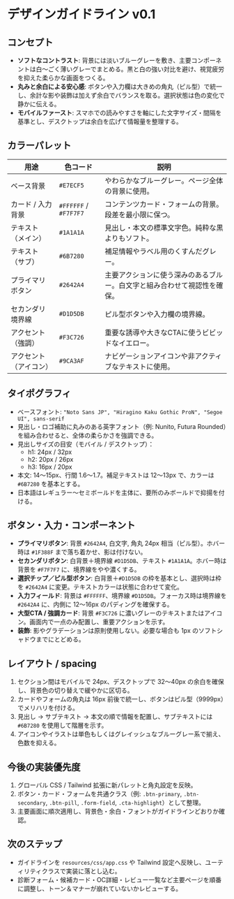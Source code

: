 # デザインガイドライン v0.1

## コンセプト
- **ソフトなコントラスト**: 背景には淡いブルーグレーを敷き、主要コンポーネントは白〜ごく薄いグレーでまとめる。黒と白の強い対比を避け、視覚疲労を抑えた柔らかな画面をつくる。
- **丸みと余白による安心感**: ボタンや入力欄は大きめの角丸（ピル型）で統一し、余計な影や装飾は加えず余白でバランスを取る。選択状態は色の変化で静かに伝える。
- **モバイルファースト**: スマホでの読みやすさを軸にした文字サイズ・間隔を基準とし、デスクトップは余白を広げて情報量を整理する。

## カラーパレット
| 用途             | 色コード | 説明 |
|-----------------|----------|------|
| ベース背景       | `#E7ECF5` | やわらかなブルーグレー。ページ全体の背景に使用。 |
| カード / 入力背景| `#FFFFFF` / `#F7F7F7` | コンテンツカード・フォームの背景。段差を最小限に保つ。 |
| テキスト（メイン）| `#1A1A1A` | 見出し・本文の標準文字色。純粋な黒よりもソフト。 |
| テキスト（サブ） | `#6B7280` | 補足情報やラベル用のくすんだグレー。 |
| プライマリボタン | `#2642A4` | 主要アクションに使う深みのあるブルー。白文字と組み合わせて視認性を確保。 |
| セカンダリ境界線 | `#D1D5DB` | ピル型ボタンや入力欄の境界線。 |
| アクセント（強調）| `#F3C726` | 重要な誘導や大きなCTAに使うビビッドなイエロー。 |
| アクセント（アイコン）| `#9CA3AF` | ナビゲーションアイコンや非アクティブなテキストに使用。 |

## タイポグラフィ
- ベースフォント: `"Noto Sans JP", "Hiragino Kaku Gothic ProN", "Segoe UI", sans-serif`
- 見出し・ロゴ補助に丸みのある英字フォント（例: Nunito, Futura Rounded）を組み合わせると、全体の柔らかさを強調できる。
- 見出しサイズの目安（モバイル / デスクトップ）：
  - h1: 24px / 32px
  - h2: 20px / 26px
  - h3: 16px / 20px
- 本文: 14〜15px、行間 1.6〜1.7。補足テキストは 12〜13px で、カラーは `#6B7280` を基本とする。
- 日本語はレギュラー〜セミボールドを主体に、要所のみボールドで抑揚を付ける。

## ボタン・入力・コンポーネント
- **プライマリボタン**: 背景 `#2642A4`, 白文字, 角丸 24px 相当（ピル型）。ホバー時は `#1F388F` まで落ち着かせ、影は付けない。
- **セカンダリボタン**: 白背景＋境界線 `#D1D5DB`、テキスト `#1A1A1A`。ホバー時は背景を `#F7F7F7` に、境界線をやや濃くする。
- **選択チップ／ピル型ボタン**: 白背景＋`#D1D5DB` の枠を基本とし、選択時は枠を `#2642A4` に変更。テキストカラーは状態に合わせて変化。
- **入力フィールド**: 背景は `#FFFFFF`、境界線 `#D1D5DB`。フォーカス時は境界線を `#2642A4` に、内側に 12〜16px のパディングを確保する。
- **大型CTA / 強調カード**: 背景 `#F3C726` に濃いグレーのテキストまたはアイコン。画面内で一点のみ配置し、重要アクションを示す。
- **装飾**: 影やグラデーションは原則使用しない。必要な場合も 1px のソフトシャドウまでにとどめる。

## レイアウト / spacing
1. セクション間はモバイルで 24px、デスクトップで 32〜40px の余白を確保し、背景色の切り替えで緩やかに区切る。
2. カードやフォームの角丸は 16px 前後で統一し、ボタンはピル型（9999px）でメリハリを付ける。
3. 見出し → サブテキスト → 本文の順で情報を配置し、サブテキストには `#6B7280` を使用して階層を示す。
4. アイコンやイラストは単色もしくはグレイッシュなブルーグレー系で揃え、色数を抑える。

## 今後の実装優先度
1. グローバル CSS / Tailwind 拡張に新パレットと角丸設定を反映。
2. ボタン・カード・フォームを共通クラス（例: `.btn-primary`, `.btn-secondary`, `.btn-pill`, `.form-field`, `.cta-highlight`）として整理。
3. 主要画面に順次適用し、背景色・余白・フォントがガイドラインどおりか確認。

## 次のステップ
- ガイドラインを `resources/css/app.css` や Tailwind 設定へ反映し、ユーティリティクラスで実装に落とし込む。
- 診断フォーム・候補カード・OC詳細・レビュー一覧など主要ページを順番に調整し、トーン＆マナーが崩れていないかレビューする。
